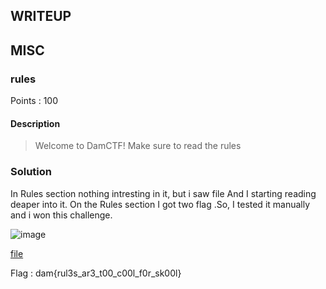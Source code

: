 ## WRITEUP 

## MISC 
### rules
Points : 100

#### Description
> Welcome to DamCTF! Make sure to read the rules

### Solution

 In Rules section nothing intresting in it, but i saw file And I starting reading deaper into it. 
 On the Rules section I got two flag .So, I tested it manually and i won this challenge.  
 
 ![image](https://raw.githubusercontent.com/lightningsarp/CTF-Players/master/DAM%20CTF/Screenshot%20from%202020-10-12%2018-46-48.png)
 
 [file](https://github.com/lightningsarp/CTF-Players/blob/master/DAM%20CTF/DamCTF%202020%20Rules%20%2B%20Details%20-%20Google%20Docs.pdf)
 
 Flag : dam{rul3s_ar3_t00_c00l_f0r_sk00l}
